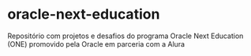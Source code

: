 # oracle-next-education
Repositório com projetos e desafios do programa Oracle Next Education (ONE) promovido pela Oracle em parceria com a Alura
